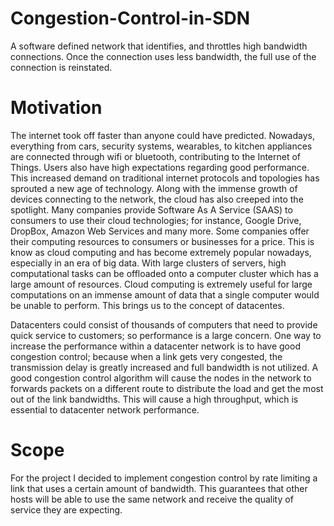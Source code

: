 # Congestion-Control-in-SDN
A software defined network that identifies, and throttles high bandwidth connections. Once the connection uses less bandwidth, the full use of the connection is reinstated. 

# Motivation
The internet took off faster than anyone could have predicted. Nowadays, everything from cars, security systems, wearables, to kitchen appliances are connected through wifi or bluetooth, contributing to the Internet of Things. Users also have high expectations regarding good performance. This increased demand on traditional internet protocols and topologies has sprouted a new age of technology. Along with the immense growth of devices connecting to the network, the cloud has also creeped into the spotlight. Many companies provide Software As A Service (SAAS) to consumers to use their cloud technologies; for instance, Google Drive, DropBox, Amazon Web Services and many more. Some companies offer their computing resources to consumers or businesses for a price. This is know as cloud computing and has become extremely popular nowadays, especially in an era of big data. With large clusters of servers, high computational tasks can be offloaded onto a computer cluster which has a large amount of resources. Cloud computing is extremely useful for large computations on an immense amount of data that a single computer would be unable to perform. This brings us to the concept of datacentes.
 
Datacenters could consist of thousands of computers that need to provide quick service to customers; so performance is a large concern. One way to increase the performance within a datacenter network is to have good congestion control; because when a link gets very congested, the transmission delay is greatly increased and full bandwidth is not utilized. A good congestion control algorithm will cause the nodes in the network to forwards packets on a different route to distribute the load and get the most out of the link bandwidths. This will cause a high throughput, which is essential to datacenter network performance.

# Scope
For the project I decided to implement congestion control by rate limiting a link that uses a certain amount of bandwidth. This guarantees that other hosts will be able to use the same network and receive the quality of service they are expecting. 

